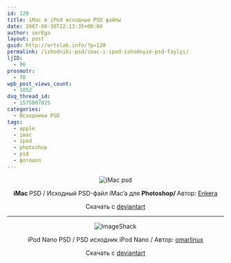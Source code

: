 ```yaml
---
id: 120
title: iMac и iPod исходные PSD файлы
date: 2007-08-30T22:13:35+00:00
author: serEga
layout: post
guid: http://artslab.info/?p=120
permalink: /ishodniki-psd/imac-i-ipod-ishodnyie-psd-faylyi/
ljID:
  - 96
prosmotr:
  - 70
wpb_post_views_count:
  - 1052
dsq_thread_id:
  - 1575007825
categories:
  - Исходники PSD
tags:
  - apple
  - imac
  - ipod
  - photoshop
  - psd
  - фотошоп
---
```

<p style="text-align: center">
  <img src="http://img74.imageshack.us/img74/3406/13940482ea1.jpg" title="iMac psd" alt="iMac psd" border="0" />
</p>

<p style="text-align: center">
  <strong>iMac </strong>PSD / Исходный PSD-файл iMac&#8217;a для <strong>Photoshop/ </strong>Автор: <a href="http://enkera-2005.deviantart.com/" title="iMac PSD" target="_blank">Enkera</a>
</p>

<p style="text-align: center">
  Скачать с <a href="http://enkera-2005.deviantart.com/art/iMac-Resource-PSD-61775227" title="download from deviantart" target="_blank">deviantart</a>
</p>

* * *

<p style="text-align: center">
  <img src="http://img408.imageshack.us/img408/530/69121565jo8.jpg" alt="ImageShack" border="0" />
</p>

<p style="text-align: center">
  iPod Nano PSD / PSD исходник iPod Nano / Автор: <a href="http://omarlinux.deviantart.com/" title="omarlinux" target="_blank">omarlinux</a>
</p>

<p style="text-align: center">
  Скачать с <a href="http://omarlinux.deviantart.com/art/Ipod-Nano-PSD-63661864" title="скачать psd исходник iPod Nano" target="_blank">deviantart</a>
</p>